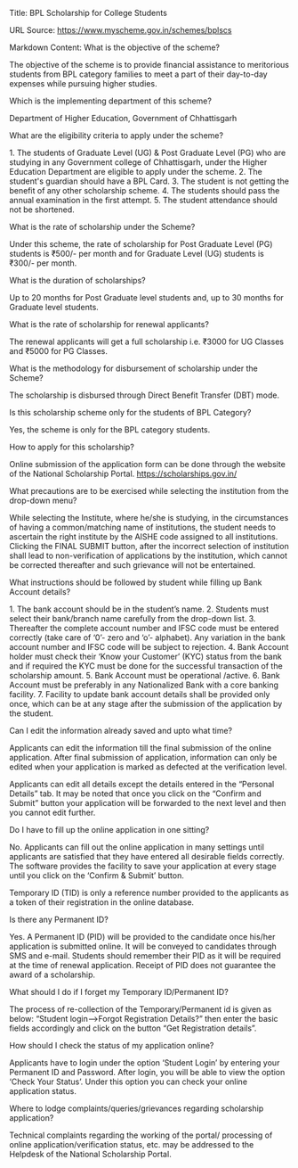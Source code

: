 Title: BPL Scholarship for College Students

URL Source: https://www.myscheme.gov.in/schemes/bplscs

Markdown Content:
What is the objective of the scheme?

The objective of the scheme is to provide financial assistance to meritorious students from BPL category families to meet a part of their day-to-day expenses while pursuing higher studies.

Which is the implementing department of this scheme?

Department of Higher Education, Government of Chhattisgarh

What are the eligibility criteria to apply under the scheme?

1\. The students of Graduate Level (UG) & Post Graduate Level (PG) who are studying in any Government college of Chhattisgarh, under the Higher Education Department are eligible to apply under the scheme. 2. The student's guardian should have a BPL Card. 3. The student is not getting the benefit of any other scholarship scheme. 4. The students should pass the annual examination in the first attempt. 5. The student attendance should not be shortened.

What is the rate of scholarship under the Scheme?

Under this scheme, the rate of scholarship for Post Graduate Level (PG) students is ₹500/- per month and for Graduate Level (UG) students is ₹300/- per month.

What is the duration of scholarships?

Up to 20 months for Post Graduate level students and, up to 30 months for Graduate level students.

What is the rate of scholarship for renewal applicants?

The renewal applicants will get a full scholarship i.e. ₹3000 for UG Classes and ₹5000 for PG Classes.

What is the methodology for disbursement of scholarship under the Scheme?

The scholarship is disbursed through Direct Benefit Transfer (DBT) mode.

Is this scholarship scheme only for the students of BPL Category?

Yes, the scheme is only for the BPL category students.

How to apply for this scholarship?

Online submission of the application form can be done through the website of the National Scholarship Portal. https://scholarships.gov.in/

What precautions are to be exercised while selecting the institution from the drop-down menu?

While selecting the Institute, where he/she is studying, in the circumstances of having a common/matching name of institutions, the student needs to ascertain the right institute by the AISHE code assigned to all institutions. Clicking the FINAL SUBMIT button, after the incorrect selection of institution shall lead to non-verification of applications by the institution, which cannot be corrected thereafter and such grievance will not be entertained.

What instructions should be followed by student while filling up Bank Account details?

1\. The bank account should be in the student’s name. 2. Students must select their bank/branch name carefully from the drop-down list. 3. Thereafter the complete account number and IFSC code must be entered correctly (take care of ‘0’- zero and ‘o’- alphabet). Any variation in the bank account number and IFSC code will be subject to rejection. 4. Bank Account holder must check their ‘Know your Customer’ (KYC) status from the bank and if required the KYC must be done for the successful transaction of the scholarship amount. 5. Bank Account must be operational /active. 6. Bank Account must be preferably in any Nationalized Bank with a core banking facility. 7. Facility to update bank account details shall be provided only once, which can be at any stage after the submission of the application by the student.

Can I edit the information already saved and upto what time?

Applicants can edit the information till the final submission of the online application. After final submission of application, information can only be edited when your application is marked as defected at the verification level.

Applicants can edit all details except the details entered in the “Personal Details” tab. It may be noted that once you click on the “Confirm and Submit” button your application will be forwarded to the next level and then you cannot edit further.

Do I have to fill up the online application in one sitting?

No. Applicants can fill out the online application in many settings until applicants are satisfied that they have entered all desirable fields correctly. The software provides the facility to save your application at every stage until you click on the ‘Confirm & Submit’ button.

Temporary ID (TID) is only a reference number provided to the applicants as a token of their registration in the online database.

Is there any Permanent ID?

Yes. A Permanent ID (PID) will be provided to the candidate once his/her application is submitted online. It will be conveyed to candidates through SMS and e-mail. Students should remember their PID as it will be required at the time of renewal application. Receipt of PID does not guarantee the award of a scholarship.

What should I do if I forget my Temporary ID/Permanent ID?

The process of re-collection of the Temporary/Permanent id is given as below: “Student login-->Forgot Registration Details?” then enter the basic fields accordingly and click on the button “Get Registration details”.

How should I check the status of my application online?

Applicants have to login under the option ‘Student Login’ by entering your Permanent ID and Password. After login, you will be able to view the option ‘Check Your Status’. Under this option you can check your online application status.

Where to lodge complaints/queries/grievances regarding scholarship application?

Technical complaints regarding the working of the portal/ processing of online application/verification status, etc. may be addressed to the Helpdesk of the National Scholarship Portal.
